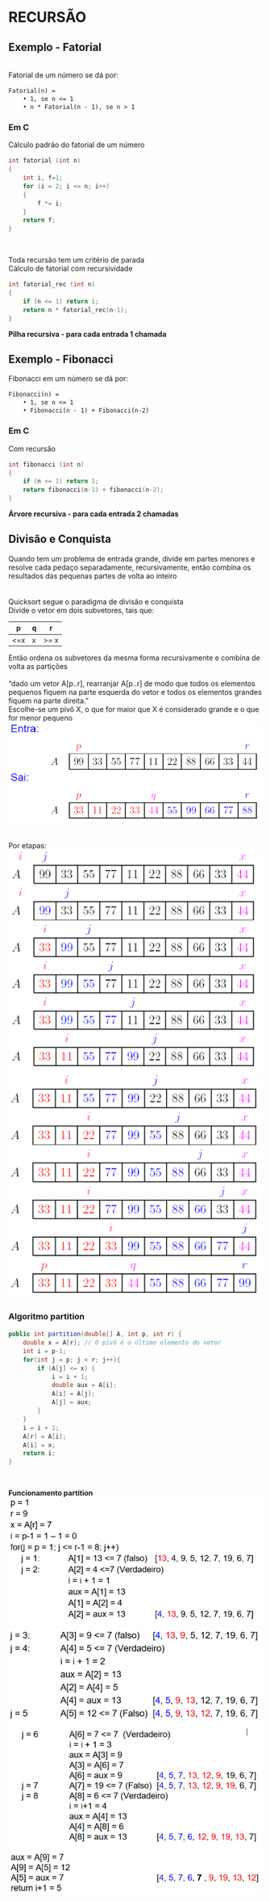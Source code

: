 # RECURSÃO

## Exemplo - Fatorial
<br/>
Fatorial de um número se dá por:

```
Fatorial(n) = 
    • 1, se n <= 1
    • n * Fatorial(n - 1), se n > 1
```

### Em C

Cálculo padrão do fatorial de um número
```c
int fatorial (int n)
{
    int i, f=1;
    for (i = 2; i <= n; i++)
    {
        f *= i;
    }
    return f;
}
```
<br/>

Toda recursão tem um critério de parada  
Cálculo de fatorial com recursividade

```c
int fatorial_rec (int n)
{
    if (n <= 1) return 1;
    return n * fatorial_rec(n-1);
}
```

<strong>Pilha recursiva - para cada entrada 1 chamada</strong>

## Exemplo - Fibonacci
Fibonacci em um número se dá por:
```
Fibonacci(n) = 
    • 1, se n <= 1
    • Fibonacci(n - 1) + Fibonacci(n-2)
```

### Em C
Com recursão
```c
int fibonacci (int n)
{
    if (n <= 1) return 1;
    return fibonacci(n-1) + fibonacci(n-2);
}
```

<strong>Árvore recursiva - para cada entrada 2 chamadas</strong>

## Divisão e Conquista
Quando tem um problema de entrada grande, divide em partes menores e resolve cada pedaço separadamente, recursivamente, então combina os resultados das pequenas partes de volta ao inteiro  
<br>  
Quicksort segue o paradigma de divisão e conquista  
Divide o vetor em dois subvetores, tais que:  

| p | q | r |   
| --- | --- | --- |
| <=x | x | >= x|  

Então ordena os subvetores da mesma forma recursivamente e combina de volta as partições
<br>  
“dado um vetor A[p..r], rearranjar A[p..r]
de modo que todos os elementos pequenos fiquem
na parte esquerda do vetor e todos os elementos
grandes fiquem na parte direita.”  
Escolhe-se um pivô X, o que for maior que X é considerado grande e o que for menor pequeno
<br>
<img title="title" alt="demonstração partition" src="images\partition.png">
<br>
<br>
<br>
Por etapas:
<br>
![partition 1](images/image2.png)
<br>
![partition 2](images/image3.png)

### Algoritmo partition
```java
public int partition(double[] A, int p, int r) {
    double x = A[r]; // O pivô é o último elemento do vetor 
    int i = p-1;
    for(int j = p; j < r; j++){
        if (A[j] <= x) {
            i = i + 1;
            double aux = A[i];
            A[i] = A[j];
            A[j] = aux;
        }
    }
    i = i + 1;
    A[r] = A[i];
    A[i] = x;
    return i;
}
```
<br>

<strong>Funcionamento partition </strong>
<br>
![alt text](images/image4.png)
<br>
![alt text](images/image5.png)
<br>
![alt text](images/image6.png)